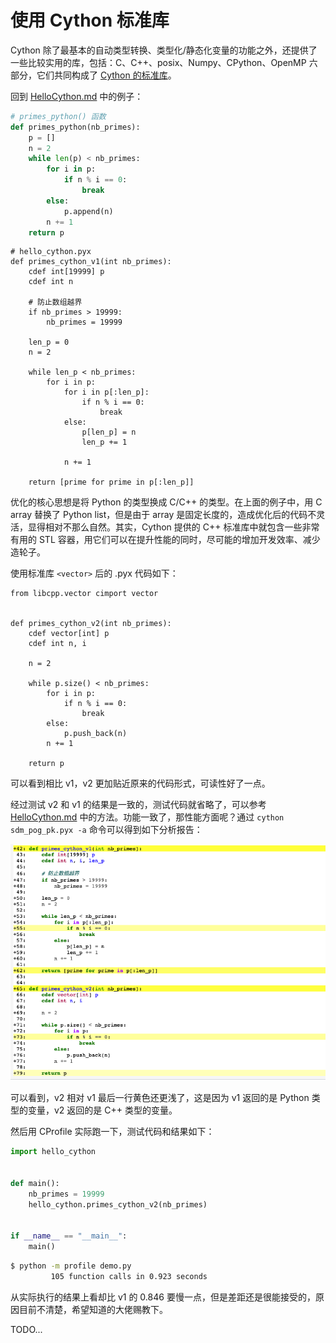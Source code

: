 # 使用 Cython 标准库

Cython 除了最基本的自动类型转换、类型化/静态化变量的功能之外，还提供了一些比较实用的库，包括：C、C++、posix、Numpy、CPython、OpenMP 六部分，它们共同构成了 [Cython 的标准库](https://github.com/cython/cython/tree/master/Cython/Includes)。

回到 [HelloCython.md]() 中的例子：

```Python
# primes_python() 函数
def primes_python(nb_primes):
    p = []
    n = 2
    while len(p) < nb_primes:
        for i in p:
            if n % i == 0:
                break
        else:
            p.append(n)
        n += 1
    return p
```

```Cython
# hello_cython.pyx
def primes_cython_v1(int nb_primes):
    cdef int[19999] p
    cdef int n

    # 防止数组越界
    if nb_primes > 19999:
        nb_primes = 19999
    
    len_p = 0
    n = 2

    while len_p < nb_primes:
        for i in p:
            for i in p[:len_p]:
                if n % i == 0:
                    break
            else:
                p[len_p] = n
                len_p += 1

            n += 1

    return [prime for prime in p[:len_p]]
```

优化的核心思想是将 Python 的类型换成 C/C++ 的类型。在上面的例子中，用 C array 替换了 Python list，但是由于 array 是固定长度的，造成优化后的代码不灵活，显得相对不那么自然。其实，Cython 提供的 C++ 标准库中就包含一些非常有用的 STL 容器，用它们可以在提升性能的同时，尽可能的增加开发效率、减少造轮子。

使用标准库 `<vector>` 后的 .pyx 代码如下：

```Cython
from libcpp.vector cimport vector


def primes_cython_v2(int nb_primes):
    cdef vector[int] p
    cdef int n, i

    n = 2

    while p.size() < nb_primes:
        for i in p:
            if n % i == 0:
                break
        else:
            p.push_back(n)
        n += 1

    return p
```

可以看到相比 v1，v2 更加贴近原来的代码形式，可读性好了一点。

经过测试 v2 和 v1 的结果是一致的，测试代码就省略了，可以参考 [HelloCython.md]() 中的方法。功能一致了，那性能方面呢？通过 `cython sdm_pog_pk.pyx -a` 命令可以得到如下分析报告：

![](https://github.com/hsxhr-10/Blog/blob/master/image/%E4%BD%BF%E7%94%A8Cython%E6%A0%87%E5%87%86%E5%BA%931.png)

可以看到，v2 相对 v1 最后一行黄色还更浅了，这是因为 v1 返回的是 Python 类型的变量，v2 返回的是 C++ 类型的变量。

然后用 CProfile 实际跑一下，测试代码和结果如下：

```Python
import hello_cython


def main():
    nb_primes = 19999
    hello_cython.primes_cython_v2(nb_primes)


if __name__ == "__main__":
    main()
```

```bash
$ python -m profile demo.py
         105 function calls in 0.923 seconds
```

从实际执行的结果上看却比 v1 的 0.846 要慢一点，但是差距还是很能接受的，原因目前不清楚，希望知道的大佬赐教下。

TODO...
